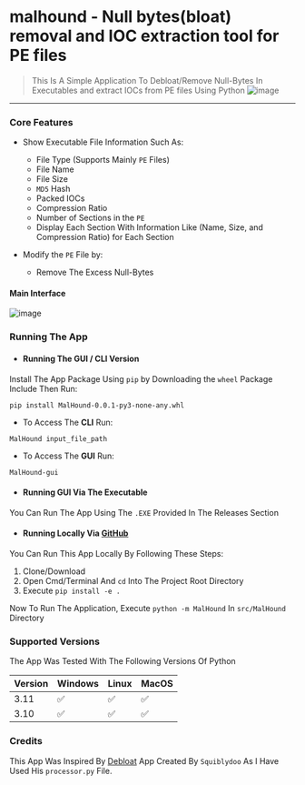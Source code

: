 # malhound - Null bytes(bloat) removal and IOC extraction tool for PE files

> This Is A Simple Application To Debloat/Remove Null-Bytes In Executables and extract IOCs from PE files Using
> Python
![image](https://github.com/biggiraffe13/malhound/assets/117535720/e108b249-be92-4213-ae8c-5bd8346e318b)

---

### Core Features

* Show Executable File Information Such As:
    * File Type (Supports Mainly `PE` Files)
    * File Name
    * File Size
    * `MD5` Hash
    * Packed IOCs
    * Compression Ratio
    * Number of Sections in the `PE`
    * Display Each Section With Information Like (Name, Size, and Compression Ratio) for Each Section

* Modify the `PE` File by:
    * Remove The Excess Null-Bytes

#### Main Interface
![image](https://github.com/biggiraffe13/malhound/assets/117535720/c83c55dd-8a0f-42a0-b4b2-fd687ff681b8)


### Running The App

* #### Running The GUI / CLI Version

Install The App Package Using `pip` by Downloading the `wheel` Package Include Then Run:

```commandline
pip install MalHound-0.0.1-py3-none-any.whl
```

* To Access The **CLI** Run:

```commandline
MalHound input_file_path
```

* To Access The **GUI** Run:

```commandline
MalHound-gui
```

* #### Running GUI Via The Executable

You Can Run The App Using The `.EXE` Provided In The Releases Section

* #### Running Locally Via [GitHub](https://github.com/biggiraffe13/malhound)

You Can Run This App Locally By Following These Steps:

1. Clone/Download 
2. Open Cmd/Terminal And `cd` Into The Project Root Directory
3. Execute ```pip install -e .```

Now To Run The Application, Execute ```python -m MalHound``` In `src/MalHound` Directory

### Supported Versions

The App Was Tested With The Following Versions Of Python

| Version | Windows            | Linux              | MacOS              |
|---------|--------------------|--------------------|--------------------|
| 3.11    | :white_check_mark: | :white_check_mark: | :white_check_mark: |
| 3.10    | :white_check_mark: | :white_check_mark: | :white_check_mark: |

### Credits

This App Was Inspired By [Debloat](https://github.com/Squiblydoo/debloat) App Created By `Squiblydoo` As I Have Used
His `processor.py` File.
